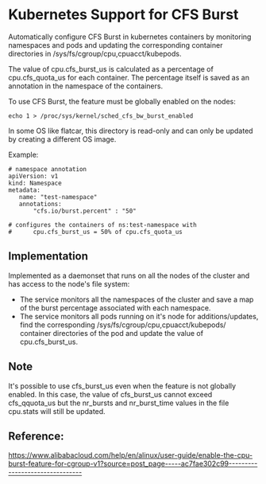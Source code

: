 
# Kubernetes Support for CFS Burst

Automatically configure CFS Burst in kubernetes containers by monitoring namespaces and pods and updating the 
corresponding container directories in /sys/fs/cgroup/cpu,cpuacct/kubepods.

The value of cpu.cfs_burst_us is calculated as a percentage of cpu.cfs_quota_us for each container. The percentage itself
is saved as an annotation in the namespace of the containers.

To use CFS Burst, the feature must be globally enabled on the nodes:

```
echo 1 > /proc/sys/kernel/sched_cfs_bw_burst_enabled

```
In some OS like flatcar, this directory is read-only and can only be updated by creating a different OS image.

Example:
```
# namespace annotation
apiVersion: v1
kind: Namespace
metadata:
   name: "test-namespace"
   annotations:
       "cfs.io/burst.percent" : "50"

# configures the containers of ns:test-namespace with
#      cpu.cfs_burst_us = 50% of cpu.cfs_quota_us
```

## Implementation

Implemented as a daemonset that runs on all the nodes of the cluster and has access to the node's file system:

  - The service monitors all the namespaces of the cluster and save a map of the burst percentage associated with each namespace.
  - The service monitors all pods running on it's node for additions/updates, find the corresponding /sys/fs/cgroup/cpu,cpuacct/kubepods/ container directories of the pod and update the value of  cpu.cfs_burst_us.

## Note

It's possible to use cfs_burst_us even when the feature is not globally enabled. In this case, the value of cfs_burst_us cannot exceed cfs_qquota_us but the nr_bursts and nr_burst_time values in the file cpu.stats will still be updated.


## Reference:

https://www.alibabacloud.com/help/en/alinux/user-guide/enable-the-cpu-burst-feature-for-cgroup-v1?source=post_page-----ac7fae302c99--------------------------------


